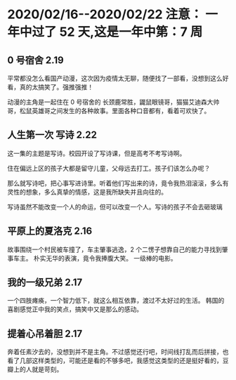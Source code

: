 # 2020/02/16--2020/02/22 注意： 一年中过了 52 天,这是一年中第：7 周

## 0 号宿舍 2.19

平常都没怎么看国产动漫，这次因为疫情太无聊，随便找了一部看，没想到这么好看，真的太搞笑了。强推强推！

动漫的主角是一起住在 0 号宿舍的 长颈鹿常胜，鼹鼠眼镜哥，猫猫艾迪森大帅哥，松鼠英雄哥之间发生的各种故事。里面各种口音都有，看着可欢快了。

## 人生第一次 写诗 2.22

这一集的主题是写诗。校园开设了写诗课，但是高考不考写诗啊。

住在偏远上区的孩子大都是留守儿童，父母远去打工。孩子们该怎么办呢？

那么就写诗吧，把心事写进诗里。听着他们写出来的诗，竟令我热泪滚滚，多么有灵性的想象，多么真挚的情感，这是我所缺失并且向往的。

写诗虽然不能改变一个人的命运，但可以改变一个人。写诗的孩子不会去砸玻璃

## 平原上的夏洛克 2.16

故事围绕一个村民被车撞了，车主肇事逃逸，2 个二愣子想靠自己的能力寻找到肇事车主。
朴实无华的表演，竟令我捧腹大笑。 一级棒的电影。

## 我的一级兄弟 2.17

一个四肢瘫痪，一个智力低下，就这么相互依靠，渡过不太好过的生活。
韩国的喜剧感觉正中我的笑点，搞笑中又是那么的感动。

## 提着心吊着胆 2.17

奔着任素汐去的，没想到并不是主角。不过感觉还行吧，时间线打乱而后拼接，也看了几部这样类型的，可能还是看的不够多吧，我感觉这类型的还是挺好看的，豆瓣上的人就是苛刻。
